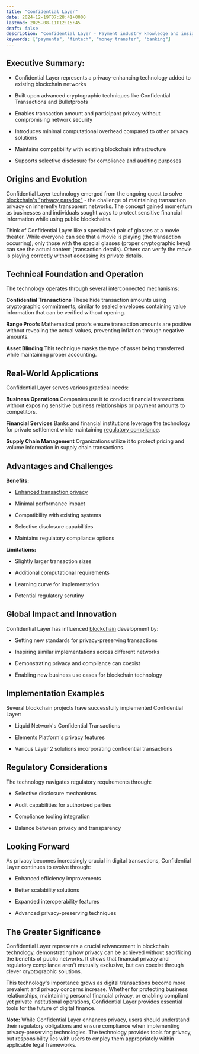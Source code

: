 ```yaml
---
title: "Confidential Layer"
date: 2024-12-19T07:28:41+0000
lastmod: 2025-08-11T12:15:45
draft: false
description: "Confidential Layer - Payment industry knowledge and insights"
keywords: ["payments", "fintech", "money transfer", "banking"]
---
```


## Executive Summary:

- Confidential Layer represents a privacy-enhancing technology added to existing blockchain networks

- Built upon advanced cryptographic techniques like Confidential Transactions and Bulletproofs

- Enables transaction amount and participant privacy without compromising network security

- Introduces minimal computational overhead compared to other privacy solutions

- Maintains compatibility with existing blockchain infrastructure

- Supports selective disclosure for compliance and auditing purposes

## Origins and Evolution

Confidential Layer technology emerged from the ongoing quest to solve [blockchain's "privacy paradox"](https://faisalkhanllc.xyz/resources/payments-wiki/b/blockchains-privacy-paradox/) - the challenge of maintaining transaction privacy on inherently transparent networks. The concept gained momentum as businesses and individuals sought ways to protect sensitive financial information while using public blockchains.

Think of Confidential Layer like a specialized pair of glasses at a movie theater. While everyone can see that a movie is playing (the transaction occurring), only those with the special glasses (proper cryptographic keys) can see the actual content (transaction details). Others can verify the movie is playing correctly without accessing its private details.

## Technical Foundation and Operation

The technology operates through several interconnected mechanisms:

**Confidential Transactions** These hide transaction amounts using cryptographic commitments, similar to sealed envelopes containing value information that can be verified without opening.

**Range Proofs** Mathematical proofs ensure transaction amounts are positive without revealing the actual values, preventing inflation through negative amounts.

**Asset Blinding** This technique masks the type of asset being transferred while maintaining proper accounting.

## Real-World Applications

Confidential Layer serves various practical needs:

**Business Operations** Companies use it to conduct financial transactions without exposing sensitive business relationships or payment amounts to competitors.

**Financial Services** Banks and financial institutions leverage the technology for private settlement while maintaining [regulatory compliance](https://faisalkhanllc.xyz/resources/payments-wiki/r/regulatory-compliance/).

**Supply Chain Management** Organizations utilize it to protect pricing and volume information in supply chain transactions.

## Advantages and Challenges

**Benefits:**

- [Enhanced transaction privacy](https://faisalkhanllc.xyz/resources/payments-wiki/p/privacy-enhancing-technologies-pet/)

- Minimal performance impact

- Compatibility with existing systems

- Selective disclosure capabilities

- Maintains regulatory compliance options

**Limitations:**

- Slightly larger transaction sizes

- Additional computational requirements

- Learning curve for implementation

- Potential regulatory scrutiny

## Global Impact and Innovation

Confidential Layer has influenced [blockchain](https://faisalkhanllc.xyz/resources/payments-wiki/b/blockchain/) development by:

- Setting new standards for privacy-preserving transactions

- Inspiring similar implementations across different networks

- Demonstrating privacy and compliance can coexist

- Enabling new business use cases for blockchain technology

## Implementation Examples

Several blockchain projects have successfully implemented Confidential Layer:

- Liquid Network's Confidential Transactions

- Elements Platform's privacy features

- Various Layer 2 solutions incorporating confidential transactions

## Regulatory Considerations

The technology navigates regulatory requirements through:

- Selective disclosure mechanisms

- Audit capabilities for authorized parties

- Compliance tooling integration

- Balance between privacy and transparency

## Looking Forward

As privacy becomes increasingly crucial in digital transactions, Confidential Layer continues to evolve through:

- Enhanced efficiency improvements

- Better scalability solutions

- Expanded interoperability features

- Advanced privacy-preserving techniques

## The Greater Significance

Confidential Layer represents a crucial advancement in blockchain technology, demonstrating how privacy can be achieved without sacrificing the benefits of public networks. It shows that financial privacy and regulatory compliance aren't mutually exclusive, but can coexist through clever cryptographic solutions.

This technology's importance grows as digital transactions become more prevalent and privacy concerns increase. Whether for protecting business relationships, maintaining personal financial privacy, or enabling compliant yet private institutional operations, Confidential Layer provides essential tools for the future of digital finance.

**Note:** While Confidential Layer enhances privacy, users should understand their regulatory obligations and ensure compliance when implementing privacy-preserving technologies. The technology provides tools for privacy, but responsibility lies with users to employ them appropriately within applicable legal frameworks.